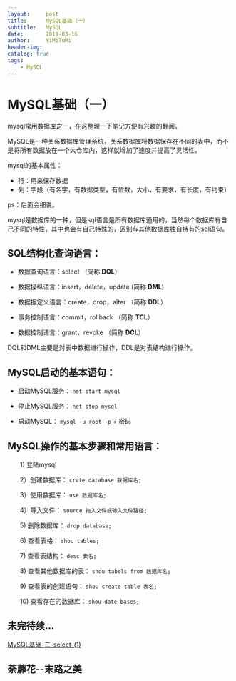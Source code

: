 ```yaml
---
layout:     post
title:      MySQL基础（一）
subtitle:   MySQL
date:       2019-03-16
author:     YiMiTuMi
header-img: 
catalog: true
tags:
    - MySQL
---
```

# MySQL基础（一）

mysql常用数据库之一，在这整理一下笔记方便有兴趣的翻阅。

MySQL是一种关系数据库管理系统，关系数据库将数据保存在不同的表中，而不是将所有数据放在一个大仓库内，这样就增加了速度并提高了灵活性。

mysql的基本属性：

* 行：用来保存数据
* 列：字段（有名字，有数据类型，有位数，大小，有要求，有长度，有约束）

ps：后面会细说。
 
mysql是数据库的一种，但是sql语言是所有数据库通用的，当然每个数据库有自己不同的特性，其中也会有自己特殊的，区别与其他数据库独自特有的sql语句。

## SQL结构化查询语言：

* 数据查询语言：select （简称 **DQL**）

* 数据操纵语言：insert，delete，update (简称 **DML**)

* 数据据定义语言：create，drop，alter （简称 **DDL**）

* 事务控制语言：commit，rollback （简称 **TCL**）

* 数据控制语言：grant，revoke （简称 **DCL**）

DQL和DML主要是对表中数据进行操作，DDL是对表结构进行操作。

## MySQL启动的基本语句：

* 启动MySQL服务： `net start mysql`

* 停止MySQL服务：  `net stop mysql`

* 启动MySQL： `mysql -u root -p` + 密码

## MySQL操作的基本步骤和常用语言：

&emsp;&emsp;1) 登陆mysql

&emsp;&emsp;2）创建数据库： `crate database 数据库名;`

&emsp;&emsp;3）使用数据库： `use 数据库名;`

&emsp;&emsp;4）导入文件： `source 拖入文件或输入文件路径;`

&emsp;&emsp;5) 删除数据库： `drop database;`

&emsp;&emsp;6) 查看表格： `shou tables;`

&emsp;&emsp;7) 查看表结构： `desc 表名;`

&emsp;&emsp;8) 查看其他数据库的表： `shou tabels from 数据库名;`

&emsp;&emsp;9) 查看表的创建语句： `shou create table 表名;`

&emsp;&emsp;10) 查看存在的数据库： `shou date bases;`

## 未完待续...

[MySQL基础-二-select-(1)](http://yimitumi.com/2019/05/19/MySQL基础-二-select-1/)

## 荼蘼花--末路之美
